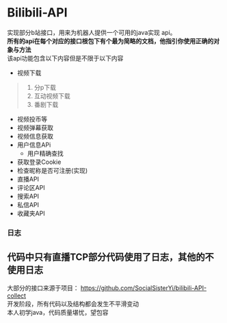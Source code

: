 # Bilibili-API 
实现部分b站接口，用来为机器人提供一个可用的java实现 api。  
**所有的api在每个对应的接口根包下有个最为简略的文档，他指引你使用正确的对象与方法**  
该api功能包含以下内容但是不限于以下内容
* 视频下载
> 1. 分p下载  
> 2. 互动视频下载
> 3. 番剧下载
* 视频投币等
* 视频弹幕获取
* 视频信息获取
* 用户信息APi
  * 用户精确查找
* 获取登录Cookie
* 检查昵称是否可注册(实现)
* 直播API
* 评论区API  
* 搜索API
* 私信API
* 收藏夹API

### 日志
代码中只有直播TCP部分代码使用了日志，其他的不使用日志
----
大部分的接口来源于项目： https://github.com/SocialSisterYi/bilibili-API-collect  
开发阶段，所有代码以及结构都会发生不平滑变动  
本人初学java，代码质量堪忧，望包容  